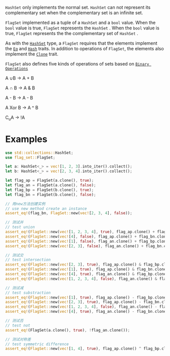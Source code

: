 `HashSet` only implements the normal set. `HashSet` can not represent its complementary set when the complementary set is an infinite set.

`FlagSet` implemented as a tuple of a `HashSet` and a  `bool` value. When the `bool` value is true, `FlagSet` represents the `HashSet` .  When the `bool` value is true, `FlagSet` represents the the complementary set of `HashSet` .

As with the [`HashSet`](https://doc.rust-lang.org/std/collections/struct.HashSet.html) type, a `FlagSet` requires that the elements implement the [`Eq`](https://doc.rust-lang.org/std/cmp/trait.Eq.html) and [`Hash`](https://doc.rust-lang.org/std/hash/trait.Hash.html) traits. In addition to operations of `FlagSet`, the elements also implement the  [`Clone`](https://doc.rust-lang.org/std/clone/trait.Clone.html) trait.

`FlagSet` also defines five kinds of operations of sets based on  [`Binary Operations`](http://www.unicode.org/reports/tr18/#Resolving_Character_Ranges_with_Strings)


A ∪B -> A + B 

A ∩ B -> A & B

A - B -> A - B

A Xor B -> A ^ B

C<sub>u</sub>A -> !A

# Examples

```rust
use std::collections::HashSet;
use flag_set::FlagSet;

let a: HashSet<_> = vec![1, 2, 3].into_iter().collect();
let b: HashSet<_> = vec![2, 3, 4].into_iter().collect();

let flag_ap = FlagSet(a.clone(), true);
let flag_an = FlagSet(a.clone(), false);
let flag_bp = FlagSet(b.clone(), true);
let flag_bn = FlagSet(b.clone(), false);

// 用new方法创建实例
// use new method create an instance
assert_eq!(flag_bn, FlagSet::new(vec![2, 3, 4], false));

// 测试并
// test union
assert_eq!(FlagSet::new(vec![1, 2, 3, 4], true), flag_ap.clone() + flag_bp.clone());
assert_eq!(FlagSet::new(vec![4], false), flag_ap.clone() + flag_bn.clone());
assert_eq!(FlagSet::new(vec![1], false), flag_an.clone() + flag_bp.clone());
assert_eq!(FlagSet::new(vec![2, 3], false), flag_an.clone() + flag_bn.clone());

// 测试交
// test intersection
assert_eq!(FlagSet::new(vec![2, 3], true), flag_ap.clone() & flag_bp.clone());
assert_eq!(FlagSet::new(vec![1], true), flag_ap.clone() & flag_bn.clone());
assert_eq!(FlagSet::new(vec![4], true), flag_an.clone() & flag_bp.clone());
assert_eq!(FlagSet::new(vec![1, 2, 3, 4], false), flag_an.clone() & flag_bn.clone());

// 测试减
// test substraction
assert_eq!(FlagSet::new(vec![1], true), flag_ap.clone() - flag_bp.clone());
assert_eq!(FlagSet::new(vec![2, 3], true), flag_ap.clone() - flag_bn.clone());
assert_eq!(FlagSet::new(vec![1, 2, 3, 4], false), flag_an.clone() - flag_bp.clone());
assert_eq!(FlagSet::new(vec![4], true), flag_an.clone() - flag_bn.clone());

// 测试否
// test not
assert_eq!(FlagSet(a.clone(), true), !flag_an.clone());

// 测试对称差
// test symmetric difference
assert_eq!(FlagSet::new(vec![1, 4], true), flag_ap.clone() ^ flag_bp.clone());
```


